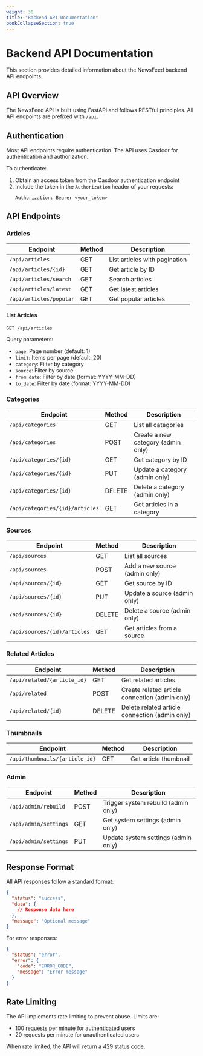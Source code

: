 ```yaml
---
weight: 30
title: "Backend API Documentation"
bookCollapseSection: true
---
```


# Backend API Documentation

This section provides detailed information about the NewsFeed backend API endpoints.

## API Overview

The NewsFeed API is built using FastAPI and follows RESTful principles. All API endpoints are prefixed with `/api`.

## Authentication

Most API endpoints require authentication. The API uses Casdoor for authentication and authorization.

To authenticate:

1. Obtain an access token from the Casdoor authentication endpoint
2. Include the token in the `Authorization` header of your requests:
   ```
   Authorization: Bearer <your_token>
   ```

## API Endpoints

### Articles

| Endpoint | Method | Description |
|----------|--------|-------------|
| `/api/articles` | GET | List articles with pagination |
| `/api/articles/{id}` | GET | Get article by ID |
| `/api/articles/search` | GET | Search articles |
| `/api/articles/latest` | GET | Get latest articles |
| `/api/articles/popular` | GET | Get popular articles |

#### List Articles

```
GET /api/articles
```

Query parameters:
- `page`: Page number (default: 1)
- `limit`: Items per page (default: 20)
- `category`: Filter by category
- `source`: Filter by source
- `from_date`: Filter by date (format: YYYY-MM-DD)
- `to_date`: Filter by date (format: YYYY-MM-DD)

### Categories

| Endpoint | Method | Description |
|----------|--------|-------------|
| `/api/categories` | GET | List all categories |
| `/api/categories` | POST | Create a new category (admin only) |
| `/api/categories/{id}` | GET | Get category by ID |
| `/api/categories/{id}` | PUT | Update a category (admin only) |
| `/api/categories/{id}` | DELETE | Delete a category (admin only) |
| `/api/categories/{id}/articles` | GET | Get articles in a category |

### Sources

| Endpoint | Method | Description |
|----------|--------|-------------|
| `/api/sources` | GET | List all sources |
| `/api/sources` | POST | Add a new source (admin only) |
| `/api/sources/{id}` | GET | Get source by ID |
| `/api/sources/{id}` | PUT | Update a source (admin only) |
| `/api/sources/{id}` | DELETE | Delete a source (admin only) |
| `/api/sources/{id}/articles` | GET | Get articles from a source |

### Related Articles

| Endpoint | Method | Description |
|----------|--------|-------------|
| `/api/related/{article_id}` | GET | Get related articles |
| `/api/related` | POST | Create related article connection (admin only) |
| `/api/related/{id}` | DELETE | Delete related article connection (admin only) |

### Thumbnails

| Endpoint | Method | Description |
|----------|--------|-------------|
| `/api/thumbnails/{article_id}` | GET | Get article thumbnail |

### Admin

| Endpoint | Method | Description |
|----------|--------|-------------|
| `/api/admin/rebuild` | POST | Trigger system rebuild (admin only) |
| `/api/admin/settings` | GET | Get system settings (admin only) |
| `/api/admin/settings` | PUT | Update system settings (admin only) |

## Response Format

All API responses follow a standard format:

```json
{
  "status": "success",
  "data": {
    // Response data here
  },
  "message": "Optional message"
}
```

For error responses:

```json
{
  "status": "error",
  "error": {
    "code": "ERROR_CODE",
    "message": "Error message"
  }
}
```

## Rate Limiting

The API implements rate limiting to prevent abuse. Limits are:

- 100 requests per minute for authenticated users
- 20 requests per minute for unauthenticated users

When rate limited, the API will return a 429 status code. 